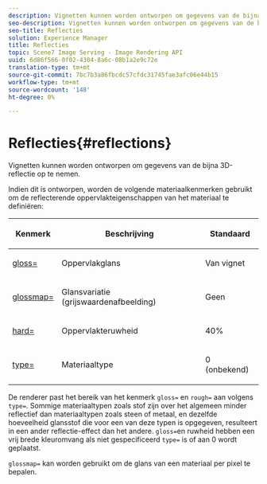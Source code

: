 ```yaml
---
description: Vignetten kunnen worden ontworpen om gegevens van de bijna 3D-reflectie op te nemen.
seo-description: Vignetten kunnen worden ontworpen om gegevens van de bijna 3D-reflectie op te nemen.
seo-title: Reflecties
solution: Experience Manager
title: Reflecties
topic: Scene7 Image Serving - Image Rendering API
uuid: 6d86f566-0f02-4304-8a6c-08b1a2e9c72e
translation-type: tm+mt
source-git-commit: 7bc7b3a86fbcdc57cfdc31745fae3afc06e44b15
workflow-type: tm+mt
source-wordcount: '148'
ht-degree: 0%

---
```



# Reflecties{#reflections}

Vignetten kunnen worden ontworpen om gegevens van de bijna 3D-reflectie op te nemen.

Indien dit is ontworpen, worden de volgende materiaalkenmerken gebruikt om de reflecterende oppervlakteigenschappen van het materiaal te definiëren:

<table id="table_8769C726A17E412FB41F7CB87690B1FE"> 
 <thead> 
  <tr> 
   <th class="entry"> <p>Kenmerk </p> </th> 
   <th class="entry"> <p>Beschrijving </p> </th> 
   <th class="entry"> <p>Standaard </p> </th> 
  </tr> 
 </thead>
 <tbody> 
  <tr> 
   <td> <p><a href="../../../../../../ir-api/http-protocol/image-rendering-api-ref/c-ir-http-protocol-ref/c-ir-http-protocol-command-reference/r-ir-http-gloss.md#reference-325aef2ee51e4e1584a06047427340ca" type="reference" format="dita" scope="local"> <span class="codeph"> gloss=</span> </a> </p> </td> 
   <td> <p>Oppervlakglans </p> </td> 
   <td> <p>Van vignet </p> </td> 
  </tr> 
  <tr> 
   <td> <p> <a href="../../../../../../ir-api/http-protocol/image-rendering-api-ref/c-ir-http-protocol-ref/c-ir-http-protocol-command-reference/r-ir-glossmap.md#reference-99940148ae6a401482b2d03c68530f3a" type="reference" format="dita" scope="local"> <span class="codeph"> glossmap=  </span> </a> </p> </td> 
   <td> <p>Glansvariatie (grijswaardenafbeelding) </p> </td> 
   <td> <p>Geen </p> </td> 
  </tr> 
  <tr> 
   <td> <p> <a href="../../../../../../ir-api/http-protocol/image-rendering-api-ref/c-ir-http-protocol-ref/c-ir-http-protocol-command-reference/r-ir-rough.md#reference-00add846b09f4dc39420bda1ca414180" type="reference" format="dita" scope="local"> <span class="codeph"> hard=  </span> </a> </p> </td> 
   <td> <p>Oppervlakteruwheid </p> </td> 
   <td> <p>40% </p> </td> 
  </tr> 
  <tr> 
   <td> <p> <a href="../../../../../../ir-api/http-protocol/image-rendering-api-ref/c-ir-http-protocol-ref/c-ir-http-protocol-command-reference/r-ir-http-type.md#reference-128c7de89e2d46838019b560f3f84a35" type="reference" format="dita" scope="local"> <span class="codeph"> type=</span> </a> </p> </td> 
   <td> <p>Materiaaltype </p> </td> 
   <td> <p>0 (onbekend) </p> </td> 
  </tr> 
 </tbody> 
</table>

De renderer past het bereik van het kenmerk `gloss=` en `rough=` aan volgens `type=`. Sommige materiaaltypen zoals stof zijn over het algemeen minder reflectief dan materiaaltypen zoals steen of metaal, en dezelfde hoeveelheid glansstof die voor een van deze typen is opgegeven, resulteert in een ander reflectie-effect dan het andere. `gloss=`en ruwheid hebben een vrij brede kleuromvang als niet gespecificeerd  `type=` is of aan 0 wordt geplaatst.

`glossmap=` kan worden gebruikt om de glans van een materiaal per pixel te bepalen.
